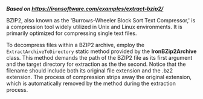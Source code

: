 ***Based on <https://ironsoftware.com/examples/extract-bzip2/>***

BZIP2, also known as the 'Burrows-Wheeler Block Sort Text Compressor,' is a compression tool widely utilized in Unix and Linux environments. It is primarily optimized for compressing single text files.

To decompress files within a BZIP2 archive, employ the `ExtractArchiveToDirectory` static method provided by the **IronBZip2Archive** class. This method demands the path of the BZIP2 file as its first argument and the target directory for extraction as the the second. Notice that the filename should include both its original file extension and the .bz2 extension. The process of compression strips away the original extension, which is automatically removed by the method during the extraction process.
